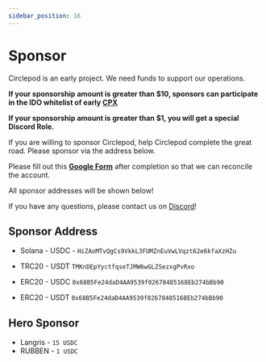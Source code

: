 ```yaml
---
sidebar_position: 16
---
```


# Sponsor

Circlepod is an early project. We need funds to support our operations.

**If your sponsorship amount is greater than $10, sponsors can participate in the IDO whitelist of early [CPX](/docs/tokenomics/intro)**

**If your sponsorship amount is greater than $1, you will get a special Discord Role.**

If you are willing to sponsor Circlepod, help Circlepod complete the great road. Please sponsor via the address below.

Please fill out this **[Google Form](https://forms.gle/pxX7RZppnipRCBEV7)** after completion so that we can reconcile the account.

All sponsor addresses will be shown below!

If you have any questions, please contact us on [Discord](https://discord.gg/WRbxfTKpJq)!

## Sponsor Address

* Solana - USDC - `HiZAoMTvQgCs9VkkL3FUMZnEuVwLVqzt62e6kfaXzHZu`

* TRC20 - USDT `TMKnDEpYyctfqseTJMW6wGLZSezxgPvRxo`

* ERC20 - USDC `0x68B5Fe24daD4AA9539f02678485168Eb274bBb90`

* ERC20 - USDT `0x68B5Fe24daD4AA9539f02678485168Eb274bBb90`

## Hero Sponsor

* Langris - `15 USDC`
* RUBBEN - `1 USDC`
